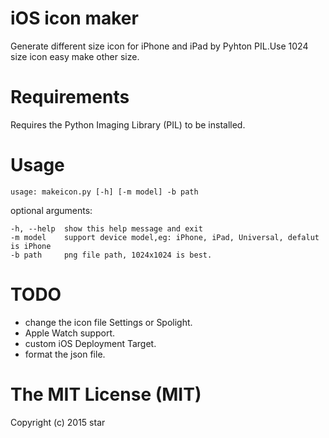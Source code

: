# iOS icon maker
Generate different size icon for iPhone and iPad by Pyhton PIL.Use 1024 size icon easy make other size.

# Requirements
Requires the Python Imaging Library (PIL) to be installed.

# Usage

`usage: makeicon.py [-h] [-m model] -b path`

optional arguments:

```
-h, --help  show this help message and exit
-m model    support device model,eg: iPhone, iPad, Universal, defalut is iPhone
-b path     png file path, 1024x1024 is best.
```

# TODO
* change the icon file Settings or Spolight.
* Apple Watch support.
* custom iOS Deployment Target.
* format the json file.

# The MIT License (MIT)

Copyright (c) 2015 star

